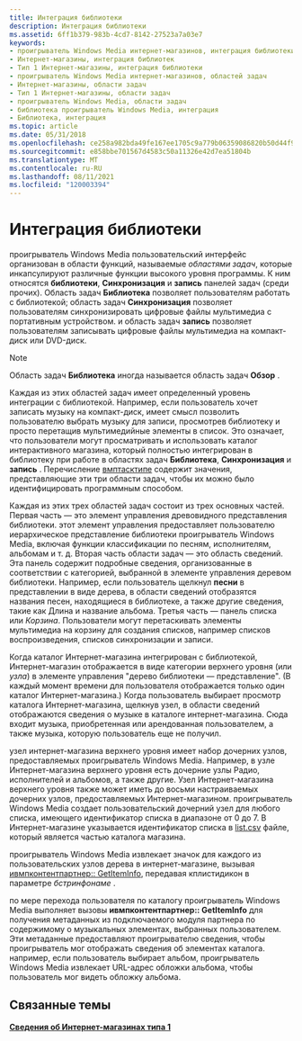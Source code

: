 ```yaml
---
title: Интеграция библиотеки
description: Интеграция библиотеки
ms.assetid: 6ff1b379-983b-4cd7-8142-27523a7a03e7
keywords:
- проигрыватель Windows Media интернет-магазинов, интеграция библиотеки
- Интернет-магазины, интеграция библиотек
- Тип 1 Интернет-магазины, интеграция библиотеки
- проигрыватель Windows Media интернет-магазинов, областей задач
- Интернет-магазины, области задач
- Тип 1 Интернет-магазины, области задач
- проигрыватель Windows Media, области задач
- библиотека проигрыватель Windows Media, интеграция
- Библиотека, интеграция
ms.topic: article
ms.date: 05/31/2018
ms.openlocfilehash: ce258a982bda49fe167ee1705c9a779b06359086820b50d44f95e38afe489b94
ms.sourcegitcommit: e858bbe701567d4583c50a11326e42d7ea51804b
ms.translationtype: MT
ms.contentlocale: ru-RU
ms.lasthandoff: 08/11/2021
ms.locfileid: "120003394"
---
```

# <a name="library-integration"></a>Интеграция библиотеки

проигрыватель Windows Media пользовательский интерфейс организован в области функций, называемые *областями задач*, которые инкапсулируют различные функции высокого уровня программы. К ним относятся **библиотеки**, **Синхронизация** и **запись** панелей задач (среди прочих). Область задач **Библиотека** позволяет пользователям работать с библиотекой; область задач **Синхронизация** позволяет пользователям синхронизировать цифровые файлы мультимедиа с портативным устройством. и область задач **запись** позволяет пользователям записывать цифровые файлы мультимедиа на компакт-диск или DVD-диск.

> [!Note]  
> Область задач **Библиотека** иногда называется область задач **Обзор** .

 

Каждая из этих областей задач имеет определенный уровень интеграции с библиотекой. Например, если пользователь хочет записать музыку на компакт-диск, имеет смысл позволить пользователю выбрать музыку для записи, просмотрев библиотеку и просто перетащив мультимедийные элементы в список. Это означает, что пользователи могут просматривать и использовать каталог интерактивного магазина, который полностью интегрирован в библиотеку при работе в областях задач **Библиотека**, **Синхронизация** и **запись** . Перечисление [вмптасктипе](/previous-versions/windows/desktop/api/contentpartner/ne-contentpartner-wmptasktype) содержит значения, представляющие эти три области задач, чтобы их можно было идентифицировать программным способом.

Каждая из этих трех областей задач состоит из трех основных частей. Первая часть — это элемент управления древовидного представления библиотеки. этот элемент управления предоставляет пользователю иерархическое представление библиотеки проигрыватель Windows Media, включая функции классификации по песням, исполнителям, альбомам и т. д. Вторая часть области задач — это область сведений. Эта панель содержит подробные сведения, организованные в соответствии с категорией, выбранной в элементе управления деревом библиотеки. Например, если пользователь щелкнул **песни** в представлении в виде дерева, в области сведений отобразятся названия песен, находящиеся в библиотеке, а также другие сведения, такие как Длина и название альбома. Третья часть — панель списка или *Корзина*. Пользователи могут перетаскивать элементы мультимедиа на корзину для создания списков, например списков воспроизведения, списков синхронизации и записи.

Когда каталог Интернет-магазина интегрирован с библиотекой, Интернет-магазин отображается в виде категории верхнего уровня (или *узла*) в элементе управления "дерево библиотеки — представление". (В каждый момент времени для пользователя отображается только один каталог Интернет-магазина.) Когда пользователь выбирает просмотр каталога Интернет-магазина, щелкнув узел, в области сведений отображаются сведения о музыке в каталоге интернет-магазина. Сюда входит музыка, приобретенная или арендованная пользователем, а также музыка, которую пользователь еще не получил.

узел интернет-магазина верхнего уровня имеет набор дочерних узлов, предоставляемых проигрыватель Windows Media. Например, в узле Интернет-магазина верхнего уровня есть дочерние узлы Радио, исполнителей и альбомов, а также другие. Узел Интернет-магазина верхнего уровня также может иметь до восьми настраиваемых дочерних узлов, предоставляемых Интернет-магазином. проигрыватель Windows Media создает пользовательский дочерний узел для любого списка, имеющего идентификатор списка в диапазоне от 0 до 7. В Интернет-магазине указывается идентификатор списка в [list.csv](list-csv.md) файле, который является частью каталога магазина.

проигрыватель Windows Media извлекает значок для каждого из пользовательских узлов дерева в интернет-магазине, вызывая [ивмпконтентпартнер:: GetItemInfo](/previous-versions/windows/desktop/api/contentpartner/nf-contentpartner-iwmpcontentpartner-getiteminfo), передавая кплистидикон в параметре *бстринфонаме* .

по мере перехода пользователя по каталогу проигрыватель Windows Media выполняет вызовы **ивмпконтентпартнер:: GetItemInfo** для получения метаданных из подключаемого модуля партнера по содержимому о музыкальных элементах, выбранных пользователем. Эти метаданные предоставляют проигрывателю сведения, чтобы проигрыватель мог отображать сведения об элементах каталога. например, если пользователь выбирает альбом, проигрыватель Windows Media извлекает URL-адрес обложки альбома, чтобы пользователь мог видеть обложку альбома.

## <a name="related-topics"></a>Связанные темы

<dl> <dt>

[**Сведения об Интернет-магазинах типа 1**](about-type-1-online-stores.md)
</dt> </dl>

 

 




